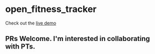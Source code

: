 # open_fitness_tracker

Check out the [live demo](https://desync-o-tron.github.io/open_fitness_tracker/)

## PRs Welcome. I'm interested in collaborating with PTs.
